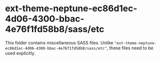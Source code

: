 # ext-theme-neptune-ec86d1ec-4d06-4300-bbac-4e76f1fd58b8/sass/etc

This folder contains miscellaneous SASS files. Unlike `"ext-theme-neptune-ec86d1ec-4d06-4300-bbac-4e76f1fd58b8/sass/etc"`, these files
need to be used explicitly.
